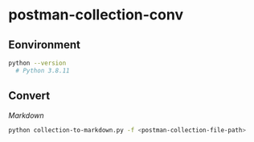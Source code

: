 # postman-collection-conv

## Eonvironment

```sh
python --version
  # Python 3.8.11
```

## Convert

*Markdown*

```sh
python collection-to-markdown.py -f <postman-collection-file-path>
```
